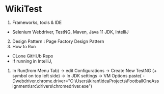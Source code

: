 # WikiTest
1) Frameworks, tools & IDE
  - Selenium Webdriver, TestNG, Maven, Java 11 JDK, IntelliJ
2) Design Pattern : Page Factory Design Pattern
3) How to Run
  - CLone GitHUb Repo
  - If running in IntelliJ,
  1) In Run(from Menu Tab)  -> edit Configurations -> Create New TestNG (+ symbol on top left side) -> In JDK settings -> 
    VM Options paste(  -Dwebdriver.chrome.driver="C:\\Users\\kiran\\IdeaProjects\\FootballOneAssignment\\src\\drivers\\chromedriver.exe")
  
   

